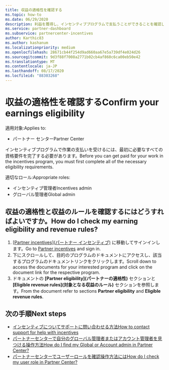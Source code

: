 ```yaml
---
title: 収益の適格性を確認する
ms.topic: how-to
ms.date: 06/29/2020
description: 利益を獲得し、インセンティブプログラムで支払うことができることを確認します。
ms.service: partner-dashboard
ms.subservice: partnercenter-incentives
author: Karthic83
ms.author: kashanum
ms.localizationpriority: medium
ms.openlocfilehash: 28671cb44f254d9ad660aa67e5a739df4e024d26
ms.sourcegitcommit: 9d3f88f7008a2771b02cb4af860c6ca00eb50e42
ms.translationtype: MT
ms.contentlocale: ja-JP
ms.lasthandoff: 08/17/2020
ms.locfileid: "88303268"
---
```

# <a name="confirm-your-earnings-eligibility"></a><span data-ttu-id="01722-103">収益の適格性を確認する</span><span class="sxs-lookup"><span data-stu-id="01722-103">Confirm your earnings eligibility</span></span>

<span data-ttu-id="01722-104">適用対象:</span><span class="sxs-lookup"><span data-stu-id="01722-104">Applies to:</span></span>

- <span data-ttu-id="01722-105">パートナー センター</span><span class="sxs-lookup"><span data-stu-id="01722-105">Partner Center</span></span>

<span data-ttu-id="01722-106">インセンティブプログラムで作業の支払いを受けるには、最初に必要なすべての資格要件を完了する必要があります。</span><span class="sxs-lookup"><span data-stu-id="01722-106">Before you can get paid for your work in the incentives program, you must first complete all of the necessary eligibility requirements.</span></span>

<span data-ttu-id="01722-107">適切なロール:</span><span class="sxs-lookup"><span data-stu-id="01722-107">Appropriate roles:</span></span>

- <span data-ttu-id="01722-108">インセンティブ管理者</span><span class="sxs-lookup"><span data-stu-id="01722-108">Incentives admin</span></span>
- <span data-ttu-id="01722-109">グローバル管理者</span><span class="sxs-lookup"><span data-stu-id="01722-109">Global admin</span></span>

## <a name="how-do-i-check-my-earning-eligibility-and-revenue-rules"></a><span data-ttu-id="01722-110">収益の適格性と収益のルールを確認するにはどうすればよいですか。</span><span class="sxs-lookup"><span data-stu-id="01722-110">How do I check my earning eligibility and revenue rules?</span></span>

1. <span data-ttu-id="01722-111">[[Partner incentives]\(パートナー インセンティブ\)](https://partner.microsoft.com/membership/partner-incentives) に移動してサインインします。</span><span class="sxs-lookup"><span data-stu-id="01722-111">Go to [Partner incentives](https://partner.microsoft.com/membership/partner-incentives) and sign in.</span></span>
2. <span data-ttu-id="01722-112">下にスクロールして、目的のプログラムのドキュメントにアクセスし、該当するプログラムのドキュメントリンクをクリックします。</span><span class="sxs-lookup"><span data-stu-id="01722-112">Scroll down to access the documents for your interested program and click on the document link for the respective program.</span></span>
3. <span data-ttu-id="01722-113">ドキュメントの **[Partner eligibility]\(パートナーの適格性\)** セクションと **[Eligible revenue rules]\(対象となる収益のルール\)** セクションを参照します。</span><span class="sxs-lookup"><span data-stu-id="01722-113">From the document refer to sections **Partner eligibility** and **Eligible revenue rules**.</span></span>

## <a name="next-steps"></a><span data-ttu-id="01722-114">次の手順</span><span class="sxs-lookup"><span data-stu-id="01722-114">Next steps</span></span>

- [<span data-ttu-id="01722-115">インセンティブについてサポートに問い合わせる方法</span><span class="sxs-lookup"><span data-stu-id="01722-115">How to contact support for help with incentives</span></span>](https://support.microsoft.com/help/4014850)
- [<span data-ttu-id="01722-116">パートナーセンターで自分のグローバル管理者またはアカウント管理者を見つける操作方法</span><span class="sxs-lookup"><span data-stu-id="01722-116">How do I find my Global or Account admin in Partner Center?</span></span>](https://support.microsoft.com/help/4534519)
- [<span data-ttu-id="01722-117">パートナーセンターでユーザーロールを確認操作方法には</span><span class="sxs-lookup"><span data-stu-id="01722-117">How do I check my user role in Partner Center?</span></span>](https://support.microsoft.com/help/4534700)
